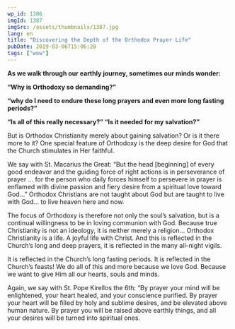 ```yaml
---
wp_id: 1386
imgId: 1387
imgSrc: /assets/thumbnails/1387.jpg
lang: en
title: "Discovering the Depth of the Orthodox Prayer Life"
pubDate: 2019-03-06T15:06:20
tags: ["wow"]
---
```


<!-- page: 6 -->

<p><strong>As we walk through our earthly journey, sometimes our minds wonder:</strong></p>
<p><strong>“Why is Orthodoxy so demanding?”</strong></p>
<p><strong>“why do I need to endure these long prayers and even more long fasting periods?”</strong></p>
<p><strong>“Is all of this really necessary?” “Is it needed for my salvation?”</strong></p>
<p>But is Orthodox Christianity merely about gaining salvation? Or is it there more to it? One special feature of Orthodoxy is the deep desire for God that the Church stimulates in Her faithful.</p>
<p>We say with St. Macarius the Great: “But the head [beginning] of every good endeavor and the guiding force of right actions is in perseverance of prayer … for the person who daily forces himself to persevere in prayer is enflamed with divine passion and fiery desire from a spiritual love toward God&#8230;” Orthodox Christians are not taught about God but are taught to live with God… to live heaven here and now.</p>
<p>The focus of Orthodoxy is therefore not only the soul’s salvation, but is a continual willingness to be in loving communion with God. Because true Christianity is not an ideology, it is neither merely a religion… Orthodox Christianity is a life. A joyful life with Christ. And this is reflected in the Church’s long and deep prayers, it is reflected in the many all-night vigils.</p>
<p>It is reflected in the Church’s long fasting periods. It is reflected in the Church’s feasts! We do all of this and more because we love God. Because we want to give Him all our hearts, souls and minds.</p>
<p>Again, we say with St. Pope Kirellos the 6th: “By prayer your mind will be enlightened, your heart healed, and your conscience purified. By prayer your heart will be filled by holy and sublime desires, and be elevated above human nature. By prayer you will be raised above earthly things, and all your desires will be turned into spiritual ones.</p>
